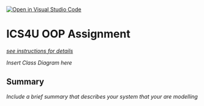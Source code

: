 [![Open in Visual Studio Code](https://classroom.github.com/assets/open-in-vscode-c66648af7eb3fe8bc4f294546bfd86ef473780cde1dea487d3c4ff354943c9ae.svg)](https://classroom.github.com/online_ide?assignment_repo_id=9234751&assignment_repo_type=AssignmentRepo)
# ICS4U OOP Assignment

[*see instructions for details*](Instructions.md)

*Insert Class Diagram here*  

## Summary
*Include a brief summary that describes your system that your are modelling*

